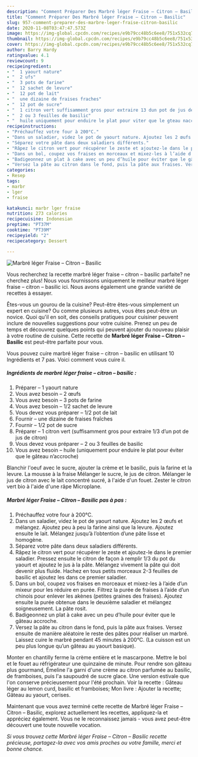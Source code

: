```yaml
---
description: "Comment Préparer Des Marbré léger Fraise – Citron – Basilic"
title: "Comment Préparer Des Marbré léger Fraise – Citron – Basilic"
slug: 957-comment-preparer-des-marbre-leger-fraise-citron-basilic
date: 2020-11-08T03:47:47.573Z
image: https://img-global.cpcdn.com/recipes/e9b79cc48b5c6ee8/751x532cq70/marbre-leger-fraise-citron-basilic-photo-principale-de-la-recette.jpg
thumbnail: https://img-global.cpcdn.com/recipes/e9b79cc48b5c6ee8/751x532cq70/marbre-leger-fraise-citron-basilic-photo-principale-de-la-recette.jpg
cover: https://img-global.cpcdn.com/recipes/e9b79cc48b5c6ee8/751x532cq70/marbre-leger-fraise-citron-basilic-photo-principale-de-la-recette.jpg
author: Barry Hardy
ratingvalue: 4.1
reviewcount: 9
recipeingredient:
- "  1 yaourt nature"
- "  2 ufs"
- "  3 pots de farine"
- "  12 sachet de levure"
- "  12 pot de lait"
- "  une dizaine de fraises fraches"
- "  12 pot de sucre"
- "  1 citron vert suffisamment gros pour extraire 13 dun pot de jus de citron"
- "  2 ou 3 feuilles de basilic"
- "  huile uniquement pour enduire le plat pour viter que le gteau naccroche"
recipeinstructions:
- "Préchauffez votre four à 200°C."
- "Dans un saladier, videz le pot de yaourt nature. Ajoutez les 2 œufs et mélangez. Ajoutez peu à peu la farine ainsi que la levure. Ajoutez ensuite le lait. Mélangez jusqu’à l’obtention d’une pâte lisse et homogène."
- "Séparez votre pâte dans deux saladiers différents."
- "Râpez le citron vert pour récupérer le zeste et ajoutez-le dans le premier saladier. Pressez ensuite le citron de façon à remplir 1/3 du pot du yaourt et ajoutez le jus à la pâte. Mélangez vivement la pâte qui doit devenir plus fluide. Hachez en tous petits morceaux 2-3 feuilles de basilic et ajoutez les dans ce premier saladier."
- "Dans un bol, coupez vos fraises en morceaux et mixez-les à l’aide d’un mixeur pour les réduire en purée. Filtrez la purée de fraises à l’aide d’un chinois pour enlever les akènes (petites graines des fraises). Ajoutez ensuite la purée obtenue dans le deuxième saladier et mélangez soigneusement. La pâte rosit."
- "Badigeonnez un plat à cake avec un peu d’huile pour éviter que le gâteau accroche."
- "Versez la pâte au citron dans le fond, puis la pâte aux fraises. Versez ensuite de manière aléatoire le reste des pâtes pour réaliser un marbré. Laissez cuire le marbré pendant 45 minutes à 200°C. (La cuisson est un peu plus longue qu’un gâteau au yaourt basique)."
categories:
- Resep
tags:
- marbr
- lger
- fraise

katakunci: marbr lger fraise 
nutrition: 273 calories
recipecuisine: Indonesian
preptime: "PT37M"
cooktime: "PT39M"
recipeyield: "2"
recipecategory: Dessert

---
```



![Marbré léger Fraise – Citron – Basilic](https://img-global.cpcdn.com/recipes/e9b79cc48b5c6ee8/751x532cq70/marbre-leger-fraise-citron-basilic-photo-principale-de-la-recette.jpg)

Vous recherchez la recette marbré léger fraise – citron – basilic parfaite? ne cherchez plus! Nous vous fournissons uniquement le meilleur marbré léger fraise – citron – basilic ici. Nous avons également une grande variété de recettes à essayer.

Êtes-vous un gourou de la cuisine? Peut-être êtes-vous simplement un expert en cuisine? Ou comme plusieurs autres, vous êtes peut-être un novice. Quoi qu'il en soit, des conseils pratiques pour cuisiner peuvent inclure de nouvelles suggestions pour votre cuisine. Prenez un peu de temps et découvrez quelques points qui peuvent ajouter du nouveau plaisir à votre routine de cuisine. Cette recette de <strong> Marbré léger Fraise – Citron – Basilic </strong> est peut-être parfaite pour vous.

<!--inarticleads1-->

Vous pouvez cuire marbré léger fraise – citron – basilic en utilisant 10 Ingrédients et 7 pas. Voici comment vous cuire il.

##### Ingrédients de marbré léger fraise – citron – basilic :

1. Préparer  – 1 yaourt nature
1. Vous avez besoin  – 2 œufs
1. Vous avez besoin  – 3 pots de farine
1. Vous avez besoin  – 1/2 sachet de levure
1. Vous devez vous préparer  – 1/2 pot de lait
1. Fournir  – une dizaine de fraises fraîches
1. Fournir  – 1/2 pot de sucre
1. Préparer  – 1 citron vert (suffisamment gros pour extraire 1/3 d’un pot de jus de citron)
1. Vous devez vous préparer  – 2 ou 3 feuilles de basilic
1. Vous avez besoin  – huile (uniquement pour enduire le plat pour éviter que le gâteau n’accroche)


Blanchir l&#39;oeuf avec le sucre, ajouter la crème et le basilic, puis la farine et la levure. La mousse à la fraise Mélanger le sucre, le jus de citron. Mélanger le jus de citron avec le lait concentré sucré, à l&#39;aide d&#39;un fouet. Zester le citron vert bio à l&#39;aide d&#39;une râpe Microplane. 

<!--inarticleads2-->

##### Marbré léger Fraise – Citron – Basilic pas à pas :

1. Préchauffez votre four à 200°C.
1. Dans un saladier, videz le pot de yaourt nature. Ajoutez les 2 œufs et mélangez. Ajoutez peu à peu la farine ainsi que la levure. Ajoutez ensuite le lait. Mélangez jusqu’à l’obtention d’une pâte lisse et homogène.
1. Séparez votre pâte dans deux saladiers différents.
1. Râpez le citron vert pour récupérer le zeste et ajoutez-le dans le premier saladier. Pressez ensuite le citron de façon à remplir 1/3 du pot du yaourt et ajoutez le jus à la pâte. Mélangez vivement la pâte qui doit devenir plus fluide. Hachez en tous petits morceaux 2-3 feuilles de basilic et ajoutez les dans ce premier saladier.
1. Dans un bol, coupez vos fraises en morceaux et mixez-les à l’aide d’un mixeur pour les réduire en purée. Filtrez la purée de fraises à l’aide d’un chinois pour enlever les akènes (petites graines des fraises). Ajoutez ensuite la purée obtenue dans le deuxième saladier et mélangez soigneusement. La pâte rosit.
1. Badigeonnez un plat à cake avec un peu d’huile pour éviter que le gâteau accroche.
1. Versez la pâte au citron dans le fond, puis la pâte aux fraises. Versez ensuite de manière aléatoire le reste des pâtes pour réaliser un marbré. Laissez cuire le marbré pendant 45 minutes à 200°C. (La cuisson est un peu plus longue qu’un gâteau au yaourt basique).


Monter en chantilly ferme la crème entière et le mascarpone. Mettre le bol et le fouet au réfrigérateur une quinzaine de minute. Pour rendre son gâteau plus gourmand, Émeline l&#39;a garni d&#39;une crème au citron parfumée au basilic, de framboises, puis l&#39;a saupoudré de sucre glace. Une version estivale que l&#39;on conserve précieusement pour l&#39;été prochain. Voir la recette : Gâteau léger au lemon curd, basilic et framboises; Mon livre : Ajouter la recette; Gâteau au yaourt, cerises. 

<!--inarticleads1-->

<p>
Maintenant que vous avez terminé cette recette de Marbré léger Fraise – Citron – Basilic, explorez actuellement les recettes, appliquez-la et appréciez également. Vous ne le reconnaissez jamais - vous avez peut-être découvert une toute nouvelle vocation.
</p>

<p>
<i>Si vous trouvez cette Marbré léger Fraise – Citron – Basilic recette précieuse, partagez-la avec vos amis proches ou votre famille, merci et bonne chance.</i>
</p>
